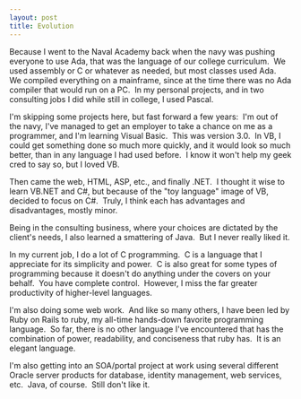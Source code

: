 ```yaml
---
layout: post
title: Evolution
---
```


Because I went to the Naval Academy back when the navy was pushing everyone to use Ada, that was the language of our college curriculum.  We used assembly or C or whatever as needed, but most classes used Ada.  We compiled everything on a mainframe, since at the time there was no Ada compiler that would run on a PC.  In my personal projects, and in two consulting jobs I did while still in college, I used Pascal.

I'm skipping some projects here, but fast forward a few years:  I'm out of the navy, I've managed to get an employer to take a chance on me as a programmer, and I'm learning Visual Basic.  This was version 3.0.  In VB, I could get something done so much more quickly, and it would look so much better, than in any language I had used before.  I know it won't help my geek cred to say so, but I loved VB.

Then came the web, HTML, ASP, etc., and finally .NET.  I thought it wise to learn VB.NET and C#, but because of the "toy language" image of VB, decided to focus on C#.  Truly, I think each has advantages and disadvantages, mostly minor.

Being in the consulting business, where your choices are dictated by the client's needs, I also learned a smattering of Java.  But I never really liked it.

In my current job, I do a lot of C programming.  C is a language that I appreciate for its simplicity and power.  C is also great for some types of programming because it doesn't do anything under the covers on your behalf.  You have complete control.  However, I miss the far greater productivity of higher-level languages.

I'm also doing some web work.  And like so many others, I have been led by Ruby on Rails to ruby, my all-time hands-down favorite programming language.  So far, there is no other language I've encountered that has the combination of power, readability, and conciseness that ruby has.  It is an elegant language.

I'm also getting into an SOA/portal project at work using several different Oracle server products for database, identity management, web services, etc.  Java, of course.  Still don't like it.
